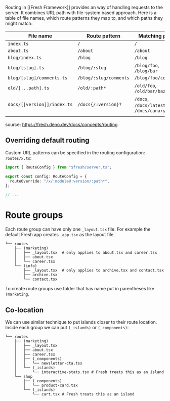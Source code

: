 Routing in [[Fresh Framework]] provides an  way of handling requests to the server. It combines URL path with file-system based approach.
Here is a table of file names, which route patterns they map to, and which paths they might match:

| File name                   | Route pattern          | Matching paths                          |     |
| --------------------------- | ---------------------- | --------------------------------------- | --- |
| `index.ts`                  | `/`                    | `/`                                     |     |
| `about.ts`                  | `/about`               | `/about`                                |     |
| `blog/index.ts`             | `/blog`                | `/blog`                                 |     |
| `blog/[slug].ts`            | `/blog/:slug`          | `/blog/foo`, `/blog/bar`                |     |
| `blog/[slug]/comments.ts`   | `/blog/:slug/comments` | `/blog/foo/comments`                    |     |
| `old/[...path].ts`          | `/old/:path*`          | `/old/foo`, `/old/bar/baz`              |     |
| `docs/[[version]]/index.ts` | `/docs{/:version}?`    | `/docs`, `/docs/latest`, `/docs/canary` |     |
|                             |                        |                                         |     |
source: https://fresh.deno.dev/docs/concepts/routing

## Overriding default routing
Custom URL patterns can be specified in the routing configuration:
`routes/x.ts`:
```ts
import { RouteConfig } from "$fresh/server.ts";

export const config: RouteConfig = {
  routeOverride: "/x/:module@:version/:path*",
};

// ...
```
# Route groups
Each route group can have only one `_layout.tsx` file. For example the default Fresh app creates `_app.tsx` as the layout file.
```
└── routes
    ├── (marketing)
    │   ├── _layout.tsx  # only applies to about.tsx and career.tsx
    │   ├── about.tsx
    │   └── career.tsx
    └── (info)
        ├── _layout.tsx  # only applies to archive.tsx and contact.tsx
        ├── archive.tsx
        └── contact.tsx
```
To create route groups use folder that has name put in parentheses like `(marketing`.
## Co-location
We can use similar technique to put islands closer to their route location. Inside each group we can put `(_islands)` or `(_components)`:
```
└── routes
    ├── (marketing)
    │   ├── _layout.tsx
    │   ├── about.tsx
    │   ├── career.tsx
    │   ├── (_components)
    │   │   └── newsletter-cta.tsx
    │   └── (_islands)
    │       └── interactive-stats.tsx # Fresh treats this as an island
    └── shop
        ├── (_components)
        │   └── product-card.tsx
        └── (_islands)
            └── cart.tsx # Fresh treats this as an island
```
